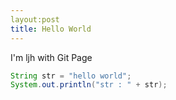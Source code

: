 ```yaml
---
layout:post
title: Hello World
---
```


I'm ljh with Git Page

```java
String str = "hello world";
System.out.println("str : " + str);
```
